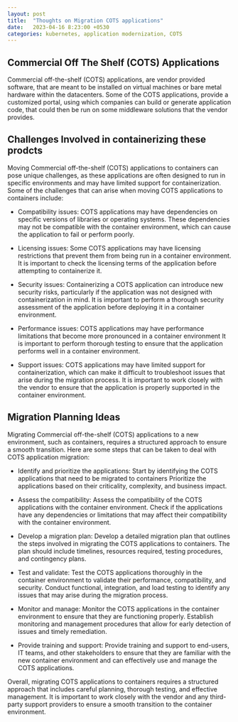 ```yaml
---
layout: post
title:  "Thoughts on Migration COTS applications"
date:   2023-04-16 8:23:00 +0530
categories: kubernetes, application modernization, COTS
---
```


## Commercial Off The Shelf (COTS) Applications
Commercial off-the-shelf (COTS) applications, are vendor provided software, that are meant to be installed on virtual machines or bare metal hardware within the datacenters. Some of the COTS applications, provide a customized portal, using which companies can build or generate application code, that could then be run on some middleware solutions that the vendor provides.

## Challenges Involved in containerizing these prodcts
Moving Commercial off-the-shelf (COTS) applications to containers can pose unique challenges, as these applications are often designed to run in specific environments and may have limited support for containerization. Some of the challenges that can arise when moving COTS applications to containers include:

* Compatibility issues: COTS applications may have dependencies on specific versions of libraries or operating systems. These dependencies may not be compatible with the container environment, which can cause the application to fail or perform poorly.

* Licensing issues: Some COTS applications may have licensing restrictions that prevent them from being run in a container environment. It is important to check the licensing terms of the application before attempting to containerize it.

* Security issues: Containerizing a COTS application can introduce new security risks, particularly if the application was not designed with containerization in mind. It is important to perform a thorough security assessment of the application before deploying it in a container environment.

* Performance issues: COTS applications may have performance limitations that become more pronounced in a container environment It is important to perform thorough testing to ensure that the application performs well in a container environment.

* Support issues: COTS applications may have limited support for containerization, which can make it difficult to troubleshoot issues that arise during the migration process. It is important to work closely with the vendor to ensure that the application is properly supported in the container environment.

## Migration Planning Ideas
Migrating Commercial off-the-shelf (COTS) applications to a new environment, such as containers, requires a structured approach to ensure a smooth transition. Here are some steps that can be taken to deal with COTS application migration:

* Identify and prioritize the applications: Start by identifying the COTS applications that need to be migrated to containers Prioritize the applications based on their criticality, complexity, and business impact.

* Assess the compatibility: Assess the compatibility of the COTS applications with the container environment. Check if the applications have any dependencies or limitations that may affect their compatibility with the container environment.

* Develop a migration plan: Develop a detailed migration plan that outlines the steps involved in migrating the COTS applications to containers. The plan should include timelines, resources required, testing procedures, and contingency plans.

* Test and validate: Test the COTS applications thoroughly in the container environment to validate their performance, compatibility, and security. Conduct functional, integration, and load testing to identify any issues that may arise during the migration process.

* Monitor and manage: Monitor the COTS applications in the container environment to ensure that they are functioning properly. Establish monitoring and management procedures that allow for early detection of issues and timely remediation.

* Provide training and support: Provide training and support to end-users, IT teams, and other stakeholders to ensure that they are familiar with the new container environment and can effectively use and manage the COTS applications.

Overall, migrating COTS applications to containers requires a structured approach that includes careful planning, thorough testing, and effective management. It is important to work closely with the vendor and any third-party support providers to ensure a smooth transition to the container environment.